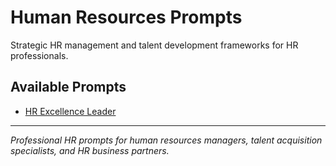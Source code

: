 # Human Resources Prompts

Strategic HR management and talent development frameworks for HR professionals.

## Available Prompts

- [HR Excellence Leader](./hr-excellence-leader.md)

---

*Professional HR prompts for human resources managers, talent acquisition specialists, and HR business partners.*